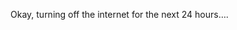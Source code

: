 <!--
id: 4256090692
link: http://kevinisom.info/post/4256090692/okay-turning-off-the-internet-for-the-next-24
slug: okay-turning-off-the-internet-for-the-next-24
date: Sat Apr 02 2011 04:02:45 GMT+1300 (NZDT)
raw: {"blog_name":"kevinisom","id":4256090692,"post_url":"http://kevinisom.info/post/4256090692/okay-turning-off-the-internet-for-the-next-24","slug":"okay-turning-off-the-internet-for-the-next-24","type":"text","date":"2011-04-01 15:02:45 GMT","timestamp":1301670165,"state":"published","format":"html","reblog_key":"woMn2qEy","tags":[],"short_url":"http://tmblr.co/Zw68Yy3zhif4","highlighted":[],"feed_item":"http://twitter.com/kev_nz/statuses/53738576957022208","from_feed_id":"650289","note_count":0,"title":null,"body":"<p>Okay, turning off the internet for the next 24 hours&#8230;.</p>"}
publish: 2011-04-02
tags: 
title: null
-->


Okay, turning off the internet for the next 24 hours….


